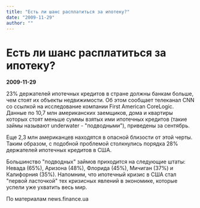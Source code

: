 ```yaml
---
title: "Есть ли шанс расплатиться за ипотеку?"
date: "2009-11-29"
author: ""
---
```


# Есть ли шанс расплатиться за ипотеку?

**2009-11-29** 

23% держателей ипотечных кредитов в стране должны банкам больше, чем стоят их объекты недвижимости. Об этом сообщает телеканал CNN со ссылкой на исследование компании First American CoreLogic. Данные по 10,7 млн американских заемщиков, дома и квартиры которых стоят меньше суммы взятых ими ипотечных кредитов (такие займы называют underwater - "подводными"), приведены за сентябрь.

Еще 2,3 млн американцев находятся в опасной близости от этой черты. Таким образом, с подобной проблемой столкнулись порядка 28% держателей ипотечных кредитов в США.

Большинство "подводных" займов приходится на следующие штаты: Невада (65%), Аризона (48%), Флорида (45%), Мичиган (37%) и Калифорния (35%). Напомним, что ипотечный кризис в США стал "первой ласточкой" тех кризисных явлений в экономике, которые успели уже ухватить весь мир.

По материалам news.finance.ua